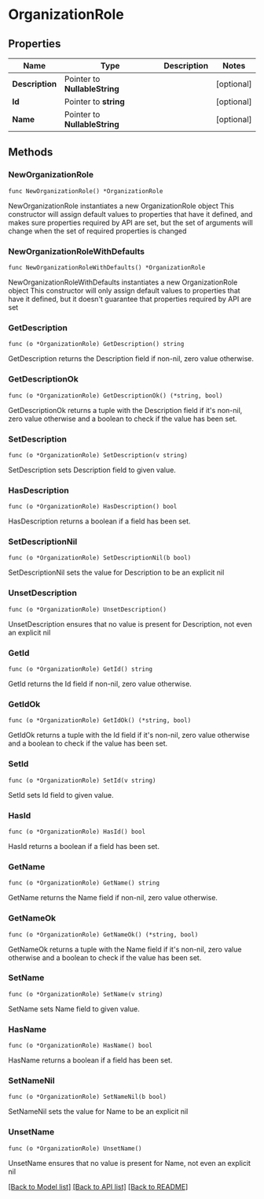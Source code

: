 # OrganizationRole

## Properties

Name | Type | Description | Notes
------------ | ------------- | ------------- | -------------
**Description** | Pointer to **NullableString** |  | [optional] 
**Id** | Pointer to **string** |  | [optional] 
**Name** | Pointer to **NullableString** |  | [optional] 

## Methods

### NewOrganizationRole

`func NewOrganizationRole() *OrganizationRole`

NewOrganizationRole instantiates a new OrganizationRole object
This constructor will assign default values to properties that have it defined,
and makes sure properties required by API are set, but the set of arguments
will change when the set of required properties is changed

### NewOrganizationRoleWithDefaults

`func NewOrganizationRoleWithDefaults() *OrganizationRole`

NewOrganizationRoleWithDefaults instantiates a new OrganizationRole object
This constructor will only assign default values to properties that have it defined,
but it doesn't guarantee that properties required by API are set

### GetDescription

`func (o *OrganizationRole) GetDescription() string`

GetDescription returns the Description field if non-nil, zero value otherwise.

### GetDescriptionOk

`func (o *OrganizationRole) GetDescriptionOk() (*string, bool)`

GetDescriptionOk returns a tuple with the Description field if it's non-nil, zero value otherwise
and a boolean to check if the value has been set.

### SetDescription

`func (o *OrganizationRole) SetDescription(v string)`

SetDescription sets Description field to given value.

### HasDescription

`func (o *OrganizationRole) HasDescription() bool`

HasDescription returns a boolean if a field has been set.

### SetDescriptionNil

`func (o *OrganizationRole) SetDescriptionNil(b bool)`

 SetDescriptionNil sets the value for Description to be an explicit nil

### UnsetDescription
`func (o *OrganizationRole) UnsetDescription()`

UnsetDescription ensures that no value is present for Description, not even an explicit nil
### GetId

`func (o *OrganizationRole) GetId() string`

GetId returns the Id field if non-nil, zero value otherwise.

### GetIdOk

`func (o *OrganizationRole) GetIdOk() (*string, bool)`

GetIdOk returns a tuple with the Id field if it's non-nil, zero value otherwise
and a boolean to check if the value has been set.

### SetId

`func (o *OrganizationRole) SetId(v string)`

SetId sets Id field to given value.

### HasId

`func (o *OrganizationRole) HasId() bool`

HasId returns a boolean if a field has been set.

### GetName

`func (o *OrganizationRole) GetName() string`

GetName returns the Name field if non-nil, zero value otherwise.

### GetNameOk

`func (o *OrganizationRole) GetNameOk() (*string, bool)`

GetNameOk returns a tuple with the Name field if it's non-nil, zero value otherwise
and a boolean to check if the value has been set.

### SetName

`func (o *OrganizationRole) SetName(v string)`

SetName sets Name field to given value.

### HasName

`func (o *OrganizationRole) HasName() bool`

HasName returns a boolean if a field has been set.

### SetNameNil

`func (o *OrganizationRole) SetNameNil(b bool)`

 SetNameNil sets the value for Name to be an explicit nil

### UnsetName
`func (o *OrganizationRole) UnsetName()`

UnsetName ensures that no value is present for Name, not even an explicit nil

[[Back to Model list]](../README.md#documentation-for-models) [[Back to API list]](../README.md#documentation-for-api-endpoints) [[Back to README]](../README.md)


